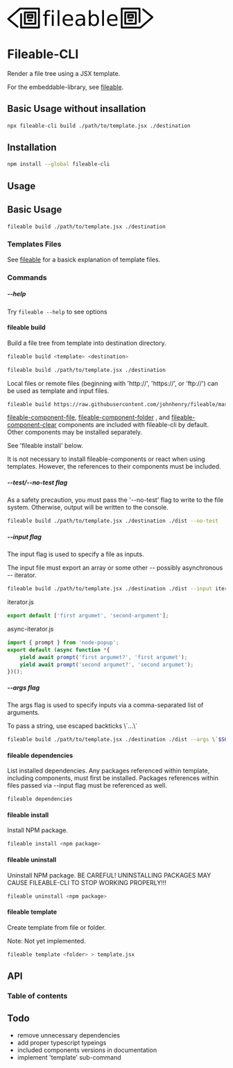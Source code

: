 

![fileable logo](./static/docs/logo.png)

# Fileable-CLI

Render a file tree using a JSX template.

For the embeddable-library, see [fileable](https://github.com/johnhenry/fileable).


## Basic Usage without insallation

```sh
npx fileable-cli build ./path/to/template.jsx ./destination
```

## Installation

```sh
npm install --global fileable-cli
```

## Usage


## Basic Usage

```sh
fileable build ./path/to/template.jsx ./destination
```

### Templates Files

See [fileable](https://github.com/johnhenry/fileable) for a basick explanation of template files.

### Commands

##### --help

Try `fileable --help` to  see options

#### fileable build

Build a file tree from template into destination directory.

```sh
fileable build <template> <destination>
```

```sh
fileable build ./path/to/template.jsx ./destination
```

Local files or remote files (beginning with 'http://', 'https://', or 'ftp://') can be used as template and input files.

```sh
fileable build https://raw.githubusercontent.com/johnhenry/fileable/master/test/template/file.00.jsx ./destination
```

[fileable-component-file](https://github.com/johnhenry/fileable-component-file), [fileable-component-folder](https://github.com/johnhenry/fileable-component-folder) , and [fileable-component-clear](https://github.com/johnhenry/fileable-component-clear) components are included with fileable-cli by default. Other components may be installed separately.

See 'fileable install' below.


It is not necessary to install fileable-components or react when using templates. However, the references to their components must be included.

##### --test/--no-test flag

As a safety precaution, you must pass the '--no-test' flag to write to the file system. Otherwise, output will be written to the console.

```sh
fileable build ./path/to/template.jsx ./destination ./dist --no-test
```

##### --input flag

The input flag is used to specify a file as inputs.

The input file must export an array or some other -- possibly asynchronous -- iterator.

```sh
fileable build ./path/to/template.jsx ./destination ./dist --input iterator.js
```

iterator.js
```javascript
export default ['first argumet', 'second-argument'];
```

async-iterator.js
```javascript
import { prompt } from 'node-popup';
export default (async function *{
    yield await prompt('first argumet?', 'first argumet');
    yield await prompt('second argumet?', 'second argumet');
})();
```

##### --args flag

The args flag is used to specify inputs via a comma-separated list of arguments.

To pass a string, use escaped backticks \\\`...\\\`

```sh
fileable build ./path/to/template.jsx ./destination ./dist --args \`$SOME_STRING\`,$SOME_NUMBER,{json:\`file\`}
```

#### fileable dependencies

List installed dependencies.
Any packages referenced within template, including components, must first be installed.
Packages references within files passed via --input flag must be referenced as well.

```sh
fileable dependencies
```

#### fileable install
Install NPM package.

```sh
fileable install <npm package>
```

#### fileable uninstall

Uninstall NPM package.
BE CAREFUL! UNINSTALLING PACKAGES MAY CAUSE FILEABLE-CLI TO STOP WORKING PROPERLY!!!

```sh
fileable uninstall <npm package>
```

#### fileable template

Create template from file or folder.

Note: Not yet implemented.

```sh
fileable template <folder> > template.jsx
```
## API

### Table of contents
## Todo

- remove unnecessary dependencies
- add proper typescript typeings
- included components versions in documentation
- implement 'template' sub-command
